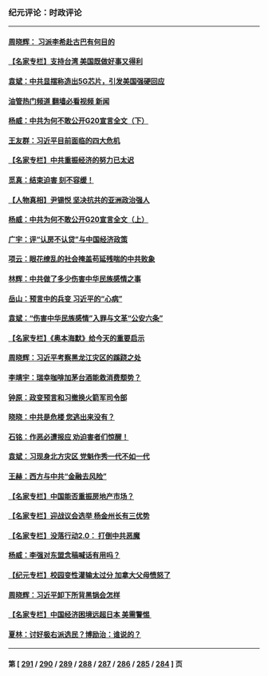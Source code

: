 ### 纪元评论：时政评论
---
#### [周晓辉： 习派李希赴古巴有何目的](../../pages/nsc1025/n14072388.md?09130330) 
#### [【名家专栏】支持台湾 美国既做好事又得利](../../pages/nsc1025/n14067499.md?09130330) 
#### [袁斌：中共显摆称造出5G芯片，引发美国强硬回应](../../pages/nsc1025/n14071964.md?09130330) 
#### [油管热门频道 翻墙必看视频 新闻](ok?09130330)
#### [杨威：中共为何不敢公开G20宣言全文（下）](../../pages/nsc1025/n14071746.md?09130330) 
#### [王友群：习近平目前面临的四大危机](../../pages/nsc1025/n14071731.md?09130330) 
#### [【名家专栏】中共重振经济的努力已太迟](../../pages/nsc1025/n14068881.md?09130330) 
#### [觅真：结束迫害 刻不容缓！](../../pages/nsc1025/n14071380.md?09130330) 
#### [【人物真相】尹锡悦 坚决抗共的亚洲政治强人](../../pages/nsc1025/n14071125.md?09130330) 
#### [杨威：中共为何不敢公开G20宣言全文（上）](../../pages/nsc1025/n14071172.md?09130330) 
#### [广宇：评“认房不认贷”与中国经济政策](../../pages/nsc1025/n14070987.md?09130330) 
#### [项云：眼花缭乱的社会掩盖苟延残喘的中共败象](../../pages/nsc1025/n14070980.md?09130330) 
#### [林辉：中共做了多少伤害中华民族感情之事](../../pages/nsc1025/n14070968.md?09130330) 
#### [岳山：预言中的兵变 习近平的“心病”](../../pages/nsc1025/n14070677.md?09130330) 
#### [袁斌：“伤害中华民族感情”入罪与文革“公安六条”](../../pages/nsc1025/n14070854.md?09130330) 
#### [【名家专栏】《奥本海默》给今天的重要启示](../../pages/nsc1025/n14059658.md?09130330) 
#### [周晓辉：习近平考察黑龙江灾区的蹊跷之处](../../pages/nsc1025/n14070473.md?09130330) 
#### [李靖宇：瑞幸咖啡加茅台酒能救消费颓势？](../../pages/nsc1025/n14070535.md?09130330) 
#### [钟原：政变预言和习撤换火箭军司令部](../../pages/nsc1025/n14069991.md?09130330) 
#### [晓晓：中共是危楼 您逃出来没有？](../../pages/nsc1025/n14070312.md?09130330) 
#### [石铭：作恶必遭报应 劝迫害者们惊醒！](../../pages/nsc1025/n14070250.md?09130330) 
#### [袁斌：习现身北方灾区 党魁作秀一代不如一代](../../pages/nsc1025/n14070225.md?09130330) 
#### [王赫：西方与中共“金融去风险”](../../pages/nsc1025/n14069998.md?09130330) 
#### [【名家专栏】中国能否重振房地产市场？](../../pages/nsc1025/n14068882.md?09130330) 
#### [【名家专栏】迎战议会选举 杨金州长有三优势](../../pages/nsc1025/n14069672.md?09130330) 
#### [【名家专栏】没落行动2.0： 打倒中共恶魔](../../pages/nsc1025/n14068880.md?09130330) 
#### [杨威：李强对东盟念稿喊话有用吗？](../../pages/nsc1025/n14069206.md?09130330) 
#### [【纪元专栏】校园变性灌输太过分 加拿大父母愤怒了](../../pages/nsc1025/n14069163.md?09130330) 
#### [周晓辉：习近平卸下所背黑锅会怎样](../../pages/nsc1025/n14069128.md?09130330) 
#### [【名家专栏】中国经济困境远超日本 美需警惕 ](../../pages/nsc1025/n14068887.md?09130330) 
#### [夏林：讨好极右派选民？博励治：谁说的？](../../pages/nsc1025/n14069061.md?09130330) 

---
#### 第 [ [291](./291.md?09130330) / [290](./290.md?09130330) / [289](./289.md?09130330) / [288](./288.md?09130330) / [287](./287.md?09130330) / [286](./286.md?09130330) / [285](./285.md?09130330) / [284](./284.md?09130330) ] 页
